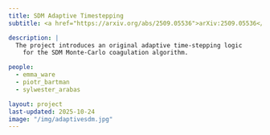 ```yaml
---
title: SDM Adaptive Timestepping
subtitle: <a href="https://arxiv.org/abs/2509.05536">arXiv:2509.05536</a>

description: |
  The project introduces an original adaptive time-stepping logic
    for the SDM Monte-Carlo coagulation algorithm.

people:
  - emma_ware
  - piotr_bartman
  - sylwester_arabas

layout: project
last-updated: 2025-10-24
image: "/img/adaptivesdm.jpg"
---
```


